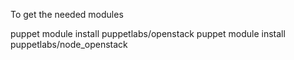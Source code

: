 To get the needed modules

puppet module install puppetlabs/openstack
puppet module install puppetlabs/node_openstack

